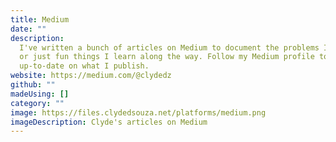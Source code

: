 ```yaml
---
title: Medium
date: ""
description:
  I've written a bunch of articles on Medium to document the problems I solve,
  or just fun things I learn along the way. Follow my Medium profile to stay
  up-to-date on what I publish.
website: https://medium.com/@clydedz
github: ""
madeUsing: []
category: ""
image: https://files.clydedsouza.net/platforms/medium.png
imageDescription: Clyde's articles on Medium
---
```

